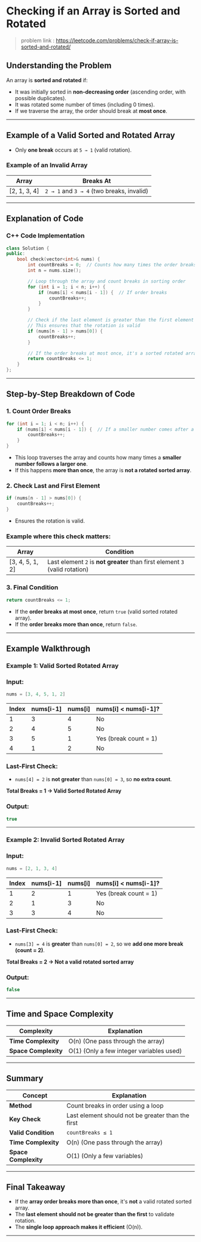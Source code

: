 
# Checking if an Array is Sorted and Rotated


> problem link : https://leetcode.com/problems/check-if-array-is-sorted-and-rotated/
## Understanding the Problem

An array is **sorted and rotated** if:

- It was initially sorted in **non-decreasing order** (ascending order, with possible duplicates).
- It was rotated some number of times (including 0 times).
- If we traverse the array, the order should break at **most once**.

---

## Example of a Valid Sorted and Rotated Array

- Only **one break** occurs at `5 → 1` (valid rotation).

### Example of an Invalid Array

| Array | Breaks At |
| --- | --- |
| [2, 1, 3, 4] | `2 → 1` and `3 → 4` (two breaks, invalid) |

---

## Explanation of Code

### C++ Code Implementation

```cpp
class Solution {
public:
    bool check(vector<int>& nums) {
        int countBreaks = 0;  // Counts how many times the order breaks
        int n = nums.size();

        // Loop through the array and count breaks in sorting order
        for (int i = 1; i < n; i++) {
            if (nums[i] < nums[i - 1]) {  // If order breaks
                countBreaks++;
            }
        }

        // Check if the last element is greater than the first element
        // This ensures that the rotation is valid
        if (nums[n - 1] > nums[0]) {
            countBreaks++;
        }

        // If the order breaks at most once, it's a sorted rotated array
        return countBreaks <= 1;
    }
};

```

---

## Step-by-Step Breakdown of Code

### 1. Count Order Breaks

```cpp
for (int i = 1; i < n; i++) {
    if (nums[i] < nums[i - 1]) {  // If a smaller number comes after a bigger one
        countBreaks++;
    }
}

```

- This loop traverses the array and counts how many times a **smaller number follows a larger one**.
- If this happens **more than once**, the array is **not a rotated sorted array**.

### 2. Check Last and First Element

```cpp
if (nums[n - 1] > nums[0]) {
    countBreaks++;
}

```

- Ensures the rotation is valid.

### Example where this check matters:

| Array | Condition |
| --- | --- |
| [3, 4, 5, 1, 2] | Last element `2` is **not greater** than first element `3` (valid rotation) |

### 3. Final Condition

```cpp
return countBreaks <= 1;

```

- If the **order breaks at most once**, return `true` (valid sorted rotated array).
- If the **order breaks more than once**, return `false`.

---

## Example Walkthrough

### Example 1: Valid Sorted Rotated Array

### Input:

```cpp
nums = [3, 4, 5, 1, 2]

```

| Index | nums[i-1] | nums[i] | nums[i] < nums[i-1]? |
| --- | --- | --- | --- |
| 1 | 3 | 4 | No |
| 2 | 4 | 5 | No |
| 3 | 5 | 1 | Yes (break count = 1) |
| 4 | 1 | 2 | No |

### Last-First Check:

- `nums[4] = 2` is **not greater** than `nums[0] = 3`, so **no extra count**.

**Total Breaks = 1 → Valid Sorted Rotated Array**

### Output:

```cpp
true

```

---

### Example 2: Invalid Sorted Rotated Array

### Input:

```cpp
nums = [2, 1, 3, 4]

```

| Index | nums[i-1] | nums[i] | nums[i] < nums[i-1]? |
| --- | --- | --- | --- |
| 1 | 2 | 1 | Yes (break count = 1) |
| 2 | 1 | 3 | No |
| 3 | 3 | 4 | No |

### Last-First Check:

- `nums[3] = 4` is **greater** than `nums[0] = 2`, so we **add one more break (count = 2)**.

**Total Breaks = 2 → Not a valid rotated sorted array**

### Output:

```cpp
false

```

---

## Time and Space Complexity

| Complexity | Explanation |
| --- | --- |
| **Time Complexity** | O(n) (One pass through the array) |
| **Space Complexity** | O(1) (Only a few integer variables used) |

---

## Summary

| Concept | Explanation |
| --- | --- |
| **Method** | Count breaks in order using a loop |
| **Key Check** | Last element should not be greater than the first |
| **Valid Condition** | `countBreaks ≤ 1` |
| **Time Complexity** | O(n) (One pass through the array) |
| **Space Complexity** | O(1) (Only a few variables) |

---

## Final Takeaway

- If the **array order breaks more than once**, it's **not** a valid rotated sorted array.
- The **last element should not be greater than the first** to validate rotation.
- The **single loop approach makes it efficient** (O(n)).
---
